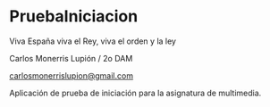 # PruebaIniciacion

Viva España viva el Rey, viva el orden y la ley

Carlos Monerris Lupión / 2o DAM

carlosmonerrislupion@gmail.com

Aplicación de prueba de iniciación para la asignatura de multimedia.